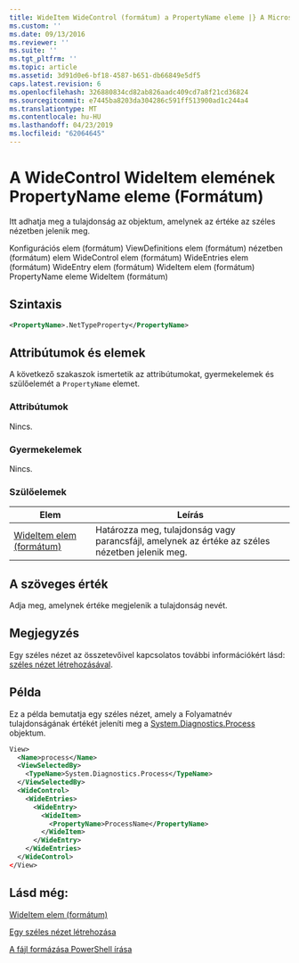 ```yaml
---
title: WideItem WideControl (formátum) a PropertyName eleme |} A Microsoft Docs
ms.custom: ''
ms.date: 09/13/2016
ms.reviewer: ''
ms.suite: ''
ms.tgt_pltfrm: ''
ms.topic: article
ms.assetid: 3d91d0e6-bf18-4587-b651-db66849e5df5
caps.latest.revision: 6
ms.openlocfilehash: 326880834cd82ab826aadc409cd7a8f21cd36824
ms.sourcegitcommit: e7445ba8203da304286c591ff513900ad1c244a4
ms.translationtype: MT
ms.contentlocale: hu-HU
ms.lasthandoff: 04/23/2019
ms.locfileid: "62064645"
---
```

# <a name="propertyname-element-for-wideitem-for-widecontrol-format"></a>A WideControl WideItem elemének PropertyName eleme (Formátum)

Itt adhatja meg a tulajdonság az objektum, amelynek az értéke az széles nézetben jelenik meg.

Konfigurációs elem (formátum) ViewDefinitions elem (formátum) nézetben (formátum) elem WideControl elem (formátum) WideEntries elem (formátum) WideEntry elem (formátum) WideItem elem (formátum) PropertyName eleme WideItem (formátum)

## <a name="syntax"></a>Szintaxis

```xml
<PropertyName>.NetTypeProperty</PropertyName>
```

## <a name="attributes-and-elements"></a>Attribútumok és elemek

A következő szakaszok ismertetik az attribútumokat, gyermekelemek és szülőelemét a `PropertyName` elemet.

### <a name="attributes"></a>Attribútumok

Nincs.

### <a name="child-elements"></a>Gyermekelemek

Nincs.

### <a name="parent-elements"></a>Szülőelemek

|Elem|Leírás|
|-------------|-----------------|
|[WideItem elem (formátum)](./wideitem-element-for-widecontrol-format.md)|Határozza meg, tulajdonság vagy parancsfájl, amelynek az értéke az széles nézetben jelenik meg.|

## <a name="text-value"></a>A szöveges érték

Adja meg, amelynek értéke megjelenik a tulajdonság nevét.

## <a name="remarks"></a>Megjegyzés

Egy széles nézet az összetevőivel kapcsolatos további információkért lásd: [széles nézet létrehozásával](./creating-a-wide-view.md).

## <a name="example"></a>Példa

Ez a példa bemutatja egy széles nézet, amely a Folyamatnév tulajdonságának értékét jeleníti meg a [System.Diagnostics.Process](/dotnet/api/System.Diagnostics.Process) objektum.

```xml
View>
  <Name>process</Name>
  <ViewSelectedBy>
    <TypeName>System.Diagnostics.Process</TypeName>
  </ViewSelectedBy>
  <WideControl>
    <WideEntries>
      <WideEntry>
        <WideItem>
          <PropertyName>ProcessName</PropertyName>
        </WideItem>
      </WideEntry>
    </WideEntries>
  </WideControl>
</View>

```

## <a name="see-also"></a>Lásd még:

[WideItem elem (formátum)](./wideitem-element-for-widecontrol-format.md)

[Egy széles nézet létrehozása](./creating-a-wide-view.md)

[A fájl formázása PowerShell írása](./writing-a-powershell-formatting-file.md)
